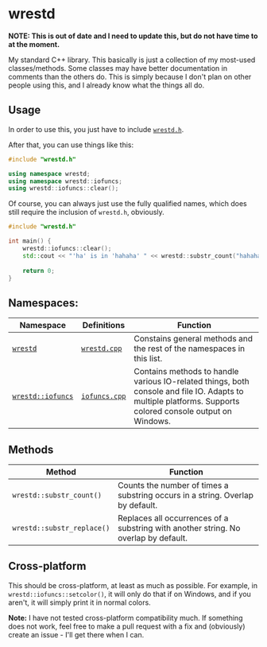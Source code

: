 # wrestd
**NOTE: This is out of date and I need to update this, but do not have time to at the moment.**

My standard C++ library. This basically is just a collection of my most-used classes/methods. Some classes may have better documentation in comments than the others do. This is simply because I don't plan on other people using this, and I already know what the things all do.

## Usage
In order to use this, you just have to include [`wrestd.h`](Code/wrestd.h).

After that, you can use things like this:

```c++
#include "wrestd.h"

using namespace wrestd;
using namespace wrestd::iofuncs;
using wrestd::iofuncs::clear();
```

Of course, you can always just use the fully qualified names, which does still require the inclusion of `wrestd.h`, obviously.

```c++
#include "wrestd.h"

int main() {
	wrestd::iofuncs::clear();
	std::cout << "'ha' is in 'hahaha' " << wrestd::substr_count("hahaha", "ha") << " times." << std::endl;
	
	return 0;
}
```

## Namespaces:
| Namespace | Definitions | Function |
| --- | --- | --- |
| [`wrestd`](Code/wrestd.h#L43) | [`wrestd.cpp`](Code/wrestd.cpp) | Constains general methods and the rest of the namespaces in this list. |
| [`wrestd::iofuncs`](Code/wrestd.h#L49) | [`iofuncs.cpp`](Code/iofuncs.cpp) | Contains methods to handle various IO-related things, both console and file IO. Adapts to multiple platforms. Supports colored console output on Windows. |

## Methods
| Method | Function |
| --- | --- |
| `wrestd::substr_count()` | Counts the number of times a substring occurs in a string. Overlap by default. |
| `wrestd::substr_replace()` | Replaces all occurrences of a substring with another string. No overlap by default. |

## Cross-platform
This should be cross-platform, at least as much as possible. For example, in `wrestd::iofuncs::setcolor()`, it will only do that if on Windows, and if you aren't, it will simply print it in normal colors.

**Note:** I have not tested cross-platform compatibility much. If something does not work, feel free to make a pull request with a fix and (obviously) create an issue - I'll get there when I can.
